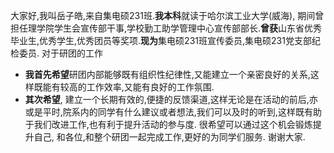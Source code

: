 大家好,我叫岳子皓,来自集电硕231班.**我本科**就读于哈尔滨工业大学(威海), 期间曾担任理学院学生会宣传部干事,学校勤工助学管理中心宣传部部长.**曾获**山东省优秀毕业生,优秀学生,优秀团员等奖项.**现为**集电硕231班宣传委员,集电硕231党支部纪检委员. 对于研团的工作
- **我首先希望**研团内部能够既有组织性纪律性,又能建立一个亲密良好的关系,这样既能有较高的工作效率,又能有良好的工作氛围.
- **其次希望**, 建立一个长期有效的,便捷的反馈渠道,这样无论是在活动的前后,亦或是平时,院系内的同学有什么建议或者想法,我们可以及时的听到,这样既有助于我们改进工作,也有利于提升活动的参与度.
很希望可以通过这个机会锻炼提升自己, 和各位,和整个研团一起完成工作,更好的为同学们服务.
谢谢大家.

